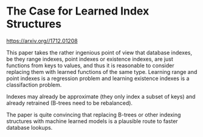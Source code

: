 # The Case for Learned Index Structures

https://arxiv.org//1712.01208

This paper takes the rather ingenious point of view that database
indexes, be they range indexes, point indexes or existence indexes,
are just functions from keys to values, and thus it is reasonable to
consider replacing them with learned functions of the same type.
Learning range and point indexes is a regression problem and learning
existence indexes is a classifaction problem.

Indexes may already be approximate (they only index a subset of keys)
and already retrained (B-trees need to be rebalanced).

The paper is quite convincing that replacing B-trees or other indexing
structures with machine learned models is a plausible route to faster
database lookups.
